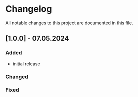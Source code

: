 # Changelog
All notable changes to this project are documented in this file.

## [1.0.0] - 07.05.2024
### Added
- initial release
### Changed

### Fixed
